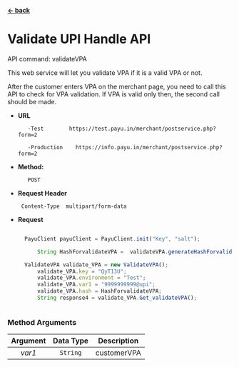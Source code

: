 [**<- back**](/Users/sumit.pawar/Desktop/Java_SDK/payu-java/src/readme1.md)

# Validate UPI Handle API

API command: validateVPA

This web service will let you validate VPA if it is a valid VPA or not.

After the customer enters VPA on the merchant page, you need to call this API to check for VPA validation. If VPA is valid only then, the second call should be made.


* **URL**

         -Test        https://test.payu.in/merchant/postservice.php?form=2

         -Production	https://info.payu.in/merchant/postservice.php?form=2



* **Method:**

         POST


*  **Request Header**

        Content-Type  multipart/form-data


* **Request**

  ```javascript

    PayuClient payuClient = PayuClient.init("Key", "salt");

        String HashForvalidateVPA =  validateVPA.generateHashForvalidateVPA();

    ValidateVPA validate_VPA = new ValidateVPA();
        validate_VPA.key = "QyT13U";
        validate_VPA.environment = "Test";
        validate_VPA.var1 = "9999999999@upi";                           //customerVPA
        validate_VPA.hash = HashForvalidateVPA;
        String response4 = validate_VPA.Get_validateVPA();



  ```



### Method Arguments


| Argument | Data Type    | Description   |
|:--------:| :---: | :---: |
|  *var1*  | ```String```   | customerVPA |

